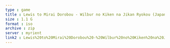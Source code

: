 ```yaml
---
type : game
title : Lewis to Mirai Dorobou - Wilbur no Kiken na Jikan Ryokou (Japan)
size : 1.1 G
format : iso
archive : zip
server : myrient
link2 : Lewis%20to%20Mirai%20Dorobou%20-%20Wilbur%20no%20Kiken%20na%20Jikan%20Ryokou%20%28Japan%29
---
```

